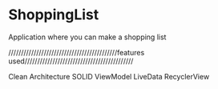 # ShoppingList
Application where you can make a shopping list

///////////////////////////////////////////features used///////////////////////////////////////////

Clean Architecture
SOLID
ViewModel
LiveData
RecyclerView
